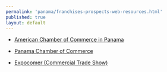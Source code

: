 ```yaml
---
permalink: 'panama/franchises-prospects-web-resources.html'
published: true
layout: default
---
```

* [American Chamber of Commerce in Panama](http://www.panamcham.com)

* [Panama Chamber of Commerce](http://www.panacamara.com)

* [Expocomer (Commercial Trade Show)](http://www.expocomer.com)

